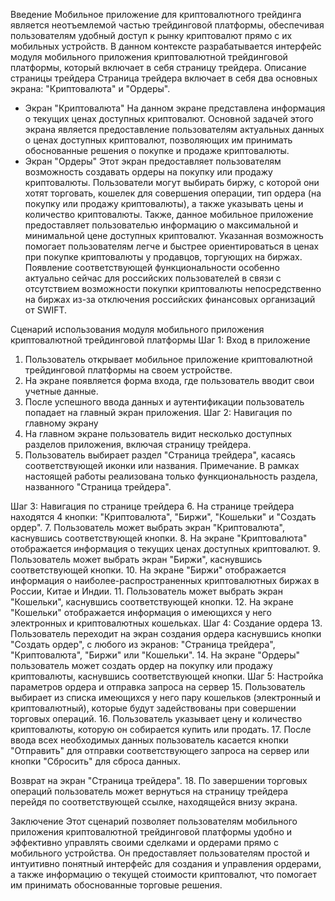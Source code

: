 Введение
Мобильное приложение для криптовалютного трейдинга является неотъемлемой частью трейдинговой платформы, обеспечивая пользователям удобный доступ к рынку криптовалют прямо с их мобильных устройств. В данном контексте разрабатывается интерфейс модуля мобильного приложения криптовалютной трейдинговой платформы, который включает в себя страницу трейдера.
	Описание страницы трейдера
Страница трейдера включает в себя два основных экрана: "Криптовалюта" и "Ордеры".
- Экран "Криптовалюта"
На данном экране представлена информация о текущих ценах доступных криптовалют. Основной задачей этого экрана является предоставление пользователям актуальных данных о ценах доступных криптовалют, позволяющих им принимать обоснованные решения о покупке и продаже криптовалюты.
- Экран "Ордеры"
Этот экран предоставляет пользователям возможность создавать ордеры на покупку или продажу криптовалюты. Пользователи могут выбирать биржу, с которой они хотят торговать, кошелек для совершения операции, тип ордера (на покупку или продажу криптовалюты), а также указывать цены и количество криптовалюты.
	Также, данное мобильное приложение предоставляет пользователью информацию о максимальной и минимальной цене доступных криптовалют. Указанная возможность помогает пользователям легче и быстрее ориентироваться в ценах при покупке криптовалюты у продавцов, торгующих на биржах. Появление соответствующей функциональности особенно актуально сейчас для российских пользователей в связи с отсутствием возможности покупки криптовалюты непосредственно на биржах из-за отключения российских финансовых организаций от SWIFT.

Сценарий использования модуля мобильного приложения криптовалютной трейдинговой платформы
Шаг 1: Вход в приложение
1. Пользователь открывает мобильное приложение криптовалютной трейдинговой платформы на своем устройстве.
2. На экране появляется форма входа, где пользователь вводит свои учетные данные.
3. После успешного ввода данных и аутентификации пользователь попадает на главный экран приложения.
Шаг 2: Навигация по главному экрану
4. На главном экране пользователь видит несколько доступных разделов приложения, включая страницу трейдера.
5. Пользователь выбирает раздел "Страница трейдера", касаясь соответствующей иконки или названия.
Примечание.
В рамках настоящей работы реализована только функциональность раздела, названного "Страница трейдера".

Шаг 3: Навигация по странице трейдера
6. На странице трейдера находятся 4 кнопки: "Криптовалюта", "Биржи", "Кошельки" и "Создать ордер".
7. Пользователь может выбрать экран "Криптовалюта", каснувшись соответствующей кнопки.
8. На экране "Криптовалюта" отображается информация о текущих ценах доступных криптовалют.
9. Пользователь может выбрать экран "Биржи", каснувшись соответствующей кнопки.
10. На экране "Биржи" отображается информация о наиболее-распространенных криптовалютных биржах в России, Китае и Индии.
11. Пользователь может выбрать экран "Кошельки", каснувшись соответствующей кнопки.
12. На экране "Кошельки" отображается информация о имеющихся у него электронных и криптовалютных кошельках.
Шаг 4: Создание ордера
13. Пользователь переходит на экран создания ордера каснувшись кнопки "Создать ордер", с любого из экранов: "Страница трейдера", "Криптовалюта", "Биржи" или "Кошельки".
14. На экране "Ордеры" пользователь может создать ордер на покупку или продажу криптовалюты, каснувшись соответствующей кнопки.
Шаг 5: Настройка параметров ордера и отправка запроса на сервер
15. Пользователь выбирает из списка имеющихся у него пару кошельков (электронный и криптовалютный), которые будут задействованы при совершении торговых операций.
16. Пользователь указывает цену и количество криптовалюты, которую он собирается купить или продать.
17. После ввода всех необходимых данных пользователь касается кнопки "Отправить" для отправки соответствующего запроса на сервер или кнопки "Сбросить" для сброса данных.

Возврат на экран "Страница трейдера".
18. По завершении торговых операций пользователь может вернуться на страницу трейдера перейдя по соответствующей ссылке, находящейся внизу экрана.

Заключение
Этот сценарий позволяет пользователям мобильного приложения криптовалютной трейдинговой платформы удобно и эффективно управлять своими сделками и ордерами прямо с мобильного устройства. Он предоставляет пользователям простой и интуитивно понятный интерфейс для создания и управления ордерами, а также информацию о текущей стоимости криптовалют, что помогает им принимать обоснованные торговые решения.